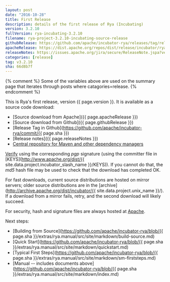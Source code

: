 ```yaml
---
layout: post
date: "2016-10-28"
title: First Release
description: details of the first release of Rya (Incubating)
version: 3.2.10
fullVersion: rya-incubating-3.2.10
filename: rya-project-3.2.10-incubating-source-release
githubRelease: https://github.com/apache/incubator-rya/releases/tag/rel%2Frya-incubating-3.2.10
apacheRelease: https://dist.apache.org/repos/dist/release/incubator/rya/rya-incubating-3.2.10/
releaseNotes: https://issues.apache.org/jira/secure/ReleaseNote.jspa?version=12334209&styleName=Html&projectId=12319020
categories: [release]
tag: v3.2.10
sha: 66d8b7f
---
```

{% comment %}
Some of the variables above are used on the summary page that iterates through posts where catagories=release.
{% endcomment %}

This is Rya's first release, version {{ page.version }}.  It is available as a source code download:

- [Source download from Apache]({{ page.apacheRelease }})
- [Source download from Github]({{ page.githubRelease }})
- [Release Tag in Github](https://github.com/apache/incubator-rya/commit/{{ page.sha }})
- [Release notes]({{ page.releaseNotes }})
- [Central repository for Maven and other dependency managers](https://search.maven.org/#search%7Cga%7C1%7Cg%3A%22org.apache.rya%22)

[Verify](http://www.apache.org/dyn/closer.cgi#verify)
using the corresponding *pgp* signature (using the committer file in
[KEYS](http://www.apache.org/dist/{{ site.data.project.incubator_slash_name }}/KEYS)).
If you cannot do that, the *md5* hash file may be used to check that the
download has completed OK.

For fast downloads, current source distributions are hosted on mirror servers;
older source distributions are in the
[archive](http://archive.apache.org/dist/incubator/{{ site.data.project.unix_name }}/).
If a download from a mirror fails, retry, and the second download will likely
succeed.

For security, hash and signature files are always hosted at
[Apache](https://www.apache.org/dist).

Next steps:
- [Building from Source](https://github.com/apache/incubator-rya/blob/{{ page.sha }}/extras/rya.manual/src/site/markdown/build-source.md)
- [Quick Start](https://github.com/apache/incubator-rya/blob/{{ page.sha }}/extras/rya.manual/src/site/markdown/quickstart.md)
- [Typical First Steps](https://github.com/apache/incubator-rya/blob/{{ page.sha }}/extras/rya.manual/src/site/markdown/sm-firststeps.md)
- [Manual -- includes documents above](https://github.com/apache/incubator-rya/blob/{{ page.sha }}/extras/rya.manual/src/site/markdown/index.md)
